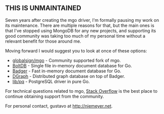 THIS IS UNMAINTAINED
--------------------

Seven years after creating the mgo driver, I'm formally pausing my work on its maintenance.
There are multiple reasons for that, but the main ones is that I've stopped using MongoDB
for any new projects, and supporting its good community was taking too much of my
personal time without a relevant benefit for those around me.

Moving forward I would suggest you to look at once of these options:

  * [globalsign/mgo](https://github.com/globalsign/mgo) - Community supported fork of mgo.
  * [BoltDB](https://github.com/coreos/bbolt) - Single file in-memory document database for Go.
  * [Badger](https://github.com/dgraph-io/badger) - Fast in-memory document database for Go.
  * [DGraph](https://github.com/dgraph-io/dgraph) - Distributed graph database on top of Badger.
  * [lib/pq](https://github.com/lib/pq) - PostgreSQL driver in pure Go.

For technical questions related to mgo, [Stack Overflow](https://stackoverflow.com/questions/tagged/mgo)
is the best place to continue obtaining support from the community.

For personal contact, gustavo at http://niemeyer.net.
